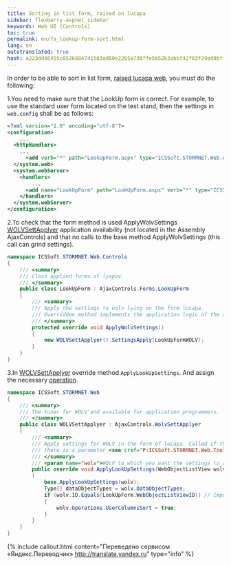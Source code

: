 ```yaml
--- 
title: Sorting in list form, raised on lucapa 
sidebar: flexberry-aspnet_sidebar 
keywords: Web UI (Controls) 
toc: true 
permalink: en/fa_lookup-form-sort.html 
lang: en 
autotranslated: true 
hash: a223dd46455c8526884741583ad80e2265a738ffe5652b3abbf42f83f29ad0bf 
--- 
```


In order to be able to sort in list form, [raised lucapa web](fa_lookup-overview.html), you must do the following: 

1.You need to make sure that the LookUp form is correct. For example, to use the standard user form located on the test stand, then the settings in `web.config` shall be as follows: 

```xml
<?xml version="1.0" encoding="utf-8"?>
<configuration>
	...
  <httpHandlers>
	...
      <add verb="*" path="LookUpForm.aspx" type="ICSSoft.STORMNET.Web.AjaxControls.HandlerFactories.PageHandlersFactory`1[[ICSSoft.STORMNET.Web.Controls.LookUpForm, TestStand(ASP.NET Application)]], ICSSoft.STORMNET.Web.AjaxControls" validate="false" />
  </system.web>
  <system.webServer>
    <handlers>
		...
      <add name="LookUpForm" path="LookUpForm.aspx" verb="*" type="ICSSoft.STORMNET.Web.AjaxControls.HandlerFactories.PageHandlersFactory`1[[ICSSoft.STORMNET.Web.Controls.LookUpForm, TestStand(ASP.NET Application)]], ICSSoft.STORMNET.Web.AjaxControls" resourceType="Unspecified" preCondition="integratedMode" />
    </handlers>
  </system.webServer>
</configuration>
``` 

2.To check that the form method is used ApplyWolvSettings [WOLVSettApplyer](fa_wolv-sett-applyer.html) application availability (not located in the Assembly AjaxControls) and that no calls to the base method ApplyWolvSettings (this call can grind settings). 

```cs
namespace ICSSoft.STORMNET.Web.Controls
{
    /// <summary> 
    /// Class applied forms of lyapov. 
    /// </summary> 
    public class LookUpForm : AjaxControls.Forms.LookUpForm
    {
        /// <summary> 
        /// Apply the settings to wolv lying on the form lucapa. 
        /// Overridden method implements the application logic of the adjustments WOLV on the form. 
        /// </summary> 
        protected override void ApplyWolvSettings()
        {
            new WOLVSettApplyer().SettingsApply(LookUpFormWOLV);
        }
    }
}
``` 

3.In [WOLVSettApplyer](fa_wolv-sett-applyer.html) override method `ApplyLookUpSettings`. And assign the necessary [operation](fa_wolv-operations.html). 

```csharp
namespace ICSSoft.STORMNET.Web
{
    /// <summary> 
    /// The tuner for WOLV'and available for application programmers. 
    /// </summary> 
    public class WOLVSettApplyer : AjaxControls.WolvSettApplyer
    {
        /// <summary> 
        /// Apply settings for WOLV in the form of lucapa. Called if the HTTP request 
        /// there is a parameter <see cref="P:ICSSoft.STORMNET.Web.Tools.WebParamController.OpenedFromLookupParamName"/>. 
        /// </summary> 
        /// <param name="wolv">WOLV to which you want the settings to apply.</param> 
        public override void ApplyLookUpSettings(WebObjectListView wolv)
        {
            base.ApplyLookUpSettings(wolv);
            Type[] dataObjectTypes = wolv.DataObjectTypes;
            if (wolv.ID.Equals(LookUpForm.WebObjectListViewID)) // Impose the desired condition. 
            {
                wolv.Operations.UserColumnsSort = true;
            }
        }
    }
}
``` 



{% include callout.html content="Переведено сервисом «Яндекс.Переводчик» <http://translate.yandex.ru>" type="info" %}